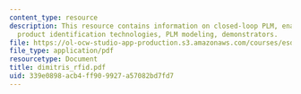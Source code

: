 ```yaml
---
content_type: resource
description: This resource contains information on closed-loop PLM, enabling technologies,
  product identification technologies, PLM modeling, demonstrators.
file: https://ol-ocw-studio-app-production.s3.amazonaws.com/courses/esd-290-special-topics-in-supply-chain-management-spring-2005/339e0898acb4ff909927a57082bd7fd7_dimitris_rfid.pdf
file_type: application/pdf
resourcetype: Document
title: dimitris_rfid.pdf
uid: 339e0898-acb4-ff90-9927-a57082bd7fd7
---
```

